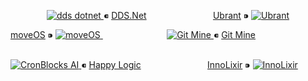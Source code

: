 <p align="center">
  <!-- DDS.Net + Ubrant -->
  <a href="https://github.com/dds-dotnet">
    <img src="https://avatars.githubusercontent.com/u/125957062?s=48&v=4" alt="dds dotnet" />
  </a> ⁌ <a href="https://github.com/dds-dotnet">DDS.Net</a>
  &nbsp; &nbsp; &nbsp; &nbsp; &nbsp; &nbsp; &nbsp; &nbsp; &nbsp; &nbsp; &nbsp; &nbsp; &nbsp;
  <a href="https://github.com/ubrant">Ubrant</a> ⁍ <a href="https://github.com/ubrant">
    <img src="https://avatars.githubusercontent.com/u/87671848?s=48&v=4" alt="Ubrant" />
  </a>
  
  <br />
  
  <!-- moveOS + Git Mine -->
  <a href="https://github.com/move-os">moveOS</a> ⁍ 
  <a href="https://github.com/move-os">
    <img src="https://avatars.githubusercontent.com/u/116582302?s=48&v=4" alt="moveOS" />
  </a>
  &nbsp; &nbsp; &nbsp; &nbsp; &nbsp; &nbsp; &nbsp; &nbsp; &nbsp; &nbsp; &nbsp; &nbsp; &nbsp;
  <a href="https://github.com/git-mine">
    <img src="https://avatars.githubusercontent.com/u/125908595?s=48&v=4" alt="Git Mine" />
  </a> ⁌ <a href="https://github.com/git-mine">Git Mine</a>
  
  <br />
  
  <!-- HappyLogic + InnoLixir -->
  <a href="https://github.com/happylogic">
    <img src="https://avatars.githubusercontent.com/u/132655798?s=48&v=4" alt="CronBlocks AI" />
  </a> ⁌ <a href="https://github.com/happylogic">Happy Logic</a>
  &nbsp; &nbsp; &nbsp; &nbsp; &nbsp; &nbsp; &nbsp; &nbsp; &nbsp; &nbsp; &nbsp; &nbsp; &nbsp;
  <a href="https://github.com/innolixir">InnoLixir</a> ⁍ <a href="https://github.com/innolixir">
    <img src="https://avatars.githubusercontent.com/u/85053112?s=48&v=4" alt="InnoLixir" />
  </a>
  
  <br />
  
</p>
